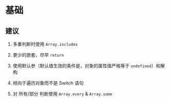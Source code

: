 # 基础

## 建议

  1. 多重判断时使用 `Array.includes`

  2. 更少的嵌套，尽早 `return`

  3. 使用默认参（默认值生效的条件是，对象的属性值严格等于 `undefined`）和解构

  4. 倾向于遍历对象而不是 Switch 语句

  5. 对 所有/部分 判断使用 `Array.every` & `Array.some`
